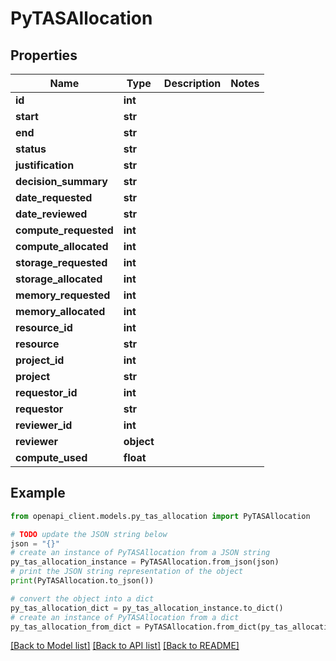 # PyTASAllocation


## Properties

Name | Type | Description | Notes
------------ | ------------- | ------------- | -------------
**id** | **int** |  | 
**start** | **str** |  | 
**end** | **str** |  | 
**status** | **str** |  | 
**justification** | **str** |  | 
**decision_summary** | **str** |  | 
**date_requested** | **str** |  | 
**date_reviewed** | **str** |  | 
**compute_requested** | **int** |  | 
**compute_allocated** | **int** |  | 
**storage_requested** | **int** |  | 
**storage_allocated** | **int** |  | 
**memory_requested** | **int** |  | 
**memory_allocated** | **int** |  | 
**resource_id** | **int** |  | 
**resource** | **str** |  | 
**project_id** | **int** |  | 
**project** | **str** |  | 
**requestor_id** | **int** |  | 
**requestor** | **str** |  | 
**reviewer_id** | **int** |  | 
**reviewer** | **object** |  | 
**compute_used** | **float** |  | 

## Example

```python
from openapi_client.models.py_tas_allocation import PyTASAllocation

# TODO update the JSON string below
json = "{}"
# create an instance of PyTASAllocation from a JSON string
py_tas_allocation_instance = PyTASAllocation.from_json(json)
# print the JSON string representation of the object
print(PyTASAllocation.to_json())

# convert the object into a dict
py_tas_allocation_dict = py_tas_allocation_instance.to_dict()
# create an instance of PyTASAllocation from a dict
py_tas_allocation_from_dict = PyTASAllocation.from_dict(py_tas_allocation_dict)
```
[[Back to Model list]](../README.md#documentation-for-models) [[Back to API list]](../README.md#documentation-for-api-endpoints) [[Back to README]](../README.md)


